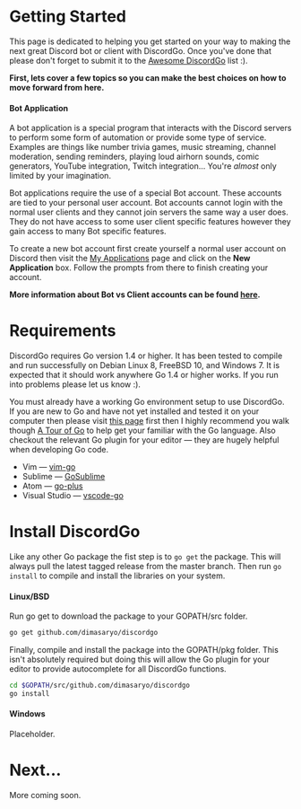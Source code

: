 # Getting Started

This page is dedicated to helping you get started on your way to making the
next great Discord bot or client with DiscordGo. Once you've done that please
don't forget to submit it to the 
[Awesome DiscordGo](https://github.com/dimasaryo/discordgo/wiki/Awesome-DiscordGo) list :).


**First, lets cover a few topics so you can make the best choices on how to 
move forward from here.**

#### Bot Application
A bot application is a special program that interacts with the Discord servers
to perform some form of automation or provide some type of service.  Examples 
are things like number trivia games, music streaming, channel moderation, 
sending reminders, playing loud airhorn sounds, comic generators, YouTube 
integration, Twitch integration... You're *almost* only limited by your imagination.

Bot applications require the use of a special Bot account.  These accounts are
tied to your personal user account. Bot accounts cannot login with the normal
user clients and they cannot join servers the same way a user does. They do not 
have access to some user client specific features however they gain access to
many Bot specific features.

To create a new bot account first create yourself a normal user account on 
Discord then visit the [My Applications](https://discord.com/developers/applications/me)
page and click on the **New Application** box.  Follow the prompts from there
to finish creating your account.


**More information about Bot vs Client accounts can be found [here](https://discord.com/developers/docs/topics/oauth2#bot-vs-user-accounts).**

# Requirements

DiscordGo requires Go version 1.4 or higher.  It has been tested to compile and
run successfully on Debian Linux 8, FreeBSD 10, and Windows 7.  It is expected 
that it should work anywhere Go 1.4 or higher works. If you run into problems
please let us know :).

You must already have a working Go environment setup to use DiscordGo.  If you 
are new to Go and have not yet installed and tested it on your computer then 
please visit [this page](https://golang.org/doc/install) first then I highly
recommend you walk though [A Tour of Go](https://tour.golang.org/welcome/1) to
help get your familiar with the Go language.  Also checkout the relevant Go plugin 
for your editor &mdash; they are hugely helpful when developing Go code.

* Vim &mdash; [vim-go](https://github.com/fatih/vim-go)
* Sublime &mdash; [GoSublime](https://github.com/DisposaBoy/GoSublime)
* Atom &mdash; [go-plus](https://atom.io/packages/go-plus)
* Visual Studio &mdash; [vscode-go](https://github.com/Microsoft/vscode-go)


# Install DiscordGo

Like any other Go package the fist step is to `go get` the package.  This will
always pull the latest tagged release from the master branch. Then run 
`go install` to compile and install the libraries on your system.

#### Linux/BSD

Run go get to download the package to your GOPATH/src folder.

```sh
go get github.com/dimasaryo/discordgo
```

Finally, compile and install the package into the GOPATH/pkg folder. This isn't
absolutely required but doing this will allow the Go plugin for your editor to
provide autocomplete for all DiscordGo functions.

```sh
cd $GOPATH/src/github.com/dimasaryo/discordgo
go install
```

#### Windows
Placeholder.


# Next...
More coming soon.

